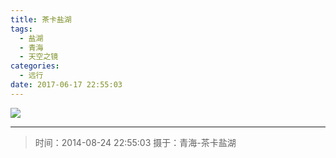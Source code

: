 ```yaml
---
title: 茶卡盐湖
tags:
  - 盐湖
  - 青海
  - 天空之镜
categories:
  - 远行
date: 2017-06-17 22:55:03
---
```



![](/images/Photography/Chaka.jpg)

---

> 时间：2014-08-24 22:55:03
> 摄于：青海-茶卡盐湖